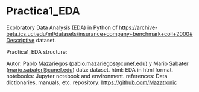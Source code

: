 # Practica1_EDA

Exploratory Data Analysis (EDA) in Python of https://archive-beta.ics.uci.edu/ml/datasets/insurance+company+benchmark+coil+2000#Descriptive dataset.

Practica1_EDA structure:

Autor: Pablo Mazariegos (pablo.mazariegos@cunef.edu) y Mario Sabater (mario.sabater@cunef.edu)
data: dataset.
html: EDA in html format.
notebooks: Jupyter notebook and environment.
references: Data dictionaries, manuals, etc.
repository: https://github.com/Mazatronic